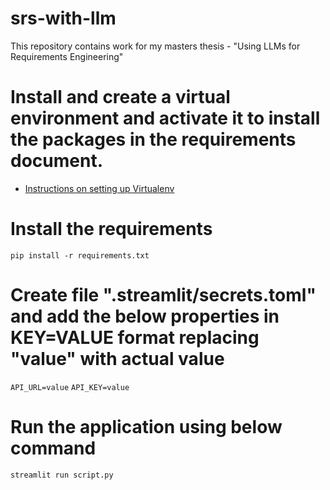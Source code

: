 # srs-with-llm
This repository contains work for my masters thesis - "Using LLMs for Requirements Engineering"

# Install and create a virtual environment and activate it to install the packages in the requirements document.
- [Instructions on setting up Virtualenv](https://docs.python.org/3/library/venv.html)

# Install the requirements
`pip install -r requirements.txt`

# Create file ".streamlit/secrets.toml" and add the below properties in KEY=VALUE format replacing "value" with actual value
`API_URL=value`
`API_KEY=value`

# Run the application using below command
`streamlit run script.py`